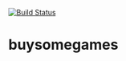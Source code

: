 [![Build Status](https://travis-ci.org/kaliy/buysomegames.svg?branch=master)](https://travis-ci.org/kaliy/buysomegames)

# buysomegames